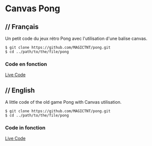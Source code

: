 
# Canvas Pong

## // Français

Un petit code du jeux rétro Pong avec l'utilisation d'une balise canvas.

```git
$ git clone https://github.com/MAGICTNT/pong.git
$ cd ../path/to/the/file/pong
```
### Code en fonction
[Live Code](https://portfolio-maxime-javaux.herokuapp.com/portfolio/pong)

## // English

A little code of the old game Pong with Canvas utilisation.

```git
$ git clone https://github.com/MAGICTNT/pong.git
$ cd ../path/to/the/file/pong
```

### Code in fonction
[Live Code](https://portfolio-maxime-javaux.herokuapp.com/portfolio/pong)

